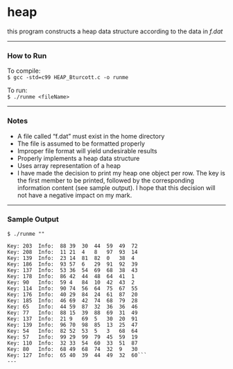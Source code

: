 # heap
this program constructs a heap data structure according to the data in _f.dat_

---
### How to Run

To compile:  
`$ gcc -std=c99 HEAP_Bturcott.c -o runme`

To run:  
`$ ./runme <fileName>`  

---
### Notes
- A file called “f.dat” must exist in the home directory
- The file is assumed to be formatted properly
- Improper file format will yield undesirable results
- Properly implements a heap data structure
- Uses array representation of a heap
- I have made the decision to print my heap one object per row.  The key is the first member to be printed, followed by the corresponding information content (see sample output).  I hope that this decision will not have a negative impact on my mark.


---
### Sample Output

`$ ./runme ""`

```Key: 260  Info:  0	63	24	54	20	20	24
Key: 203  Info:  88	39	30	44	59	49	72
Key: 208  Info:  11	21	4	8	97	93	14
Key: 139  Info:  23	14	81	82	0	38	4
Key: 186  Info:  93	57	6	29	91	92	39
Key: 137  Info:  53	36	54	69	68	38	43
Key: 178  Info:  86	42	44	48	64	41	1
Key: 90   Info:  59	4	84	10	42	43	2
Key: 114  Info:  90	74	56	64	75	67	55
Key: 176  Info:  40	29	84	24	61	87	20
Key: 185  Info:  46	69	42	74	68	79	28
Key: 65   Info:  44	59	87	32	36	36	46
Key: 77   Info:  88	15	39	88	69	31	49
Key: 137  Info:  21	9	69	5	30	20	91
Key: 139  Info:  96	70	98	85	13	25	47
Key: 54   Info:  82	52	53	5	3	68	64
Key: 57   Info:  99	29	99	79	45	59	19
Key: 110  Info:  32	33	54	60	33	51	87
Key: 80   Info:  68	49	68	74	32	9	30
Key: 127  Info:  65	40	39	44	49	32	60```
---
